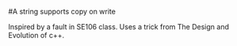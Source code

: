 #A string supports copy on write

Inspired by a fault in SE106 class.
Uses a trick from The Design and Evolution of c++.
